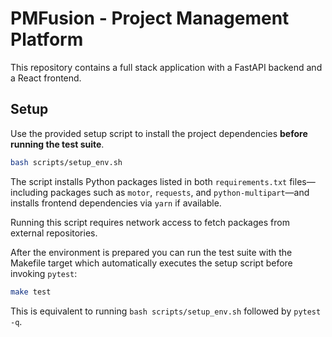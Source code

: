 # PMFusion - Project Management Platform

This repository contains a full stack application with a FastAPI backend and a React frontend.

## Setup

Use the provided setup script to install the project dependencies **before running the test suite**.

```bash
bash scripts/setup_env.sh
```

The script installs Python packages listed in both `requirements.txt` files—including packages such as `motor`, `requests`, and `python-multipart`—and installs frontend dependencies via `yarn` if available.

Running this script requires network access to fetch packages from external repositories.


After the environment is prepared you can run the test suite with the Makefile
target which automatically executes the setup script before invoking `pytest`:

```bash
make test
```

This is equivalent to running `bash scripts/setup_env.sh` followed by
`pytest -q`.

